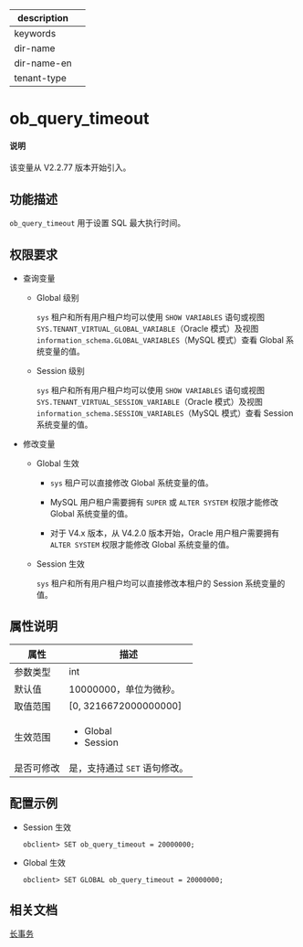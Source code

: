 |description||
|---|---|
|keywords||
|dir-name||
|dir-name-en||
|tenant-type||

# ob_query_timeout

<main id="notice" type='explain'>
  <h4>说明</h4>
  <p>该变量从 V2.2.77 版本开始引入。</p>
</main>

## 功能描述

`ob_query_timeout` 用于设置 SQL 最大执行时间。

## 权限要求

* 查询变量

  * Global 级别

    `sys` 租户和所有用户租户均可以使用 `SHOW VARIABLES` 语句或视图 `SYS.TENANT_VIRTUAL_GLOBAL_VARIABLE`（Oracle 模式）及视图 `information_schema.GLOBAL_VARIABLES`（MySQL 模式）查看 Global 系统变量的值。

  * Session 级别

    `sys` 租户和所有用户租户均可以使用 `SHOW VARIABLES` 语句或视图 `SYS.TENANT_VIRTUAL_SESSION_VARIABLE`（Oracle 模式）及视图 `information_schema.SESSION_VARIABLES`（MySQL 模式）查看 Session 系统变量的值。

* 修改变量

  * Global 生效

    * `sys` 租户可以直接修改 Global 系统变量的值。
  
    * MySQL 用户租户需要拥有 `SUPER` 或 `ALTER SYSTEM` 权限才能修改 Global 系统变量的值。

    * 对于 V4.x 版本，从 V4.2.0 版本开始，Oracle 用户租户需要拥有 `ALTER SYSTEM` 权限才能修改 Global 系统变量的值。

  * Session 生效

    `sys` 租户和所有用户租户均可以直接修改本租户的 Session 系统变量的值。

## 属性说明

| **属性**  |    **描述**     |
|----------|------------------|
| 参数类型    | int                     |
| 默认值      | 10000000，单位为微秒。                |
| 取值范围    | [0, 3216672000000000] |
| 生效范围    | <ul><li>Global  </li><li>Session </li></ul>     |
| 是否可修改  | 是，支持通过 `SET` 语句修改。 |

## 配置示例

* Session 生效

    ```shell
    obclient> SET ob_query_timeout = 20000000;
    ```

* Global 生效

    ```shell
    obclient> SET GLOBAL ob_query_timeout = 20000000;
    ```

## 相关文档

[长事务](../../../../600.manage/1000.troubleshooting/600.transaction/300.long-transaction.md)